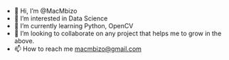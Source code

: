 - 👋 Hi, I’m @MacMbizo
- 👀 I’m interested in Data Science
- 🌱 I’m currently learning Python, OpenCV
- 💞️ I’m looking to collaborate on any project that helps me to grow in the above.
- 📫 How to reach me macmbizo@gmail.com

<!---
MacMbizo/MacMbizo is a ✨ special ✨ repository because its `README.md` (this file) appears on your GitHub profile.
You can click the Preview link to take a look at your changes.
--->
